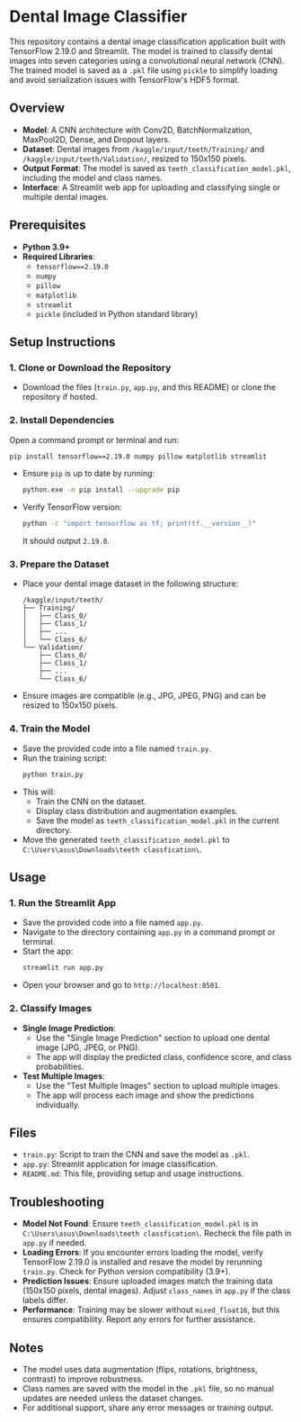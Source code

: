 # Dental Image Classifier

This repository contains a dental image classification application built with TensorFlow 2.19.0 and Streamlit. The model is trained to classify dental images into seven categories using a convolutional neural network (CNN). The trained model is saved as a `.pkl` file using `pickle` to simplify loading and avoid serialization issues with TensorFlow's HDF5 format.

## Overview

- **Model**: A CNN architecture with Conv2D, BatchNormalization, MaxPool2D, Dense, and Dropout layers.
- **Dataset**: Dental images from `/kaggle/input/teeth/Training/` and `/kaggle/input/teeth/Validation/`, resized to 150x150 pixels.
- **Output Format**: The model is saved as `teeth_classification_model.pkl`, including the model and class names.
- **Interface**: A Streamlit web app for uploading and classifying single or multiple dental images.

## Prerequisites

- **Python 3.9+**
- **Required Libraries**:
  - `tensorflow==2.19.0`
  - `numpy`
  - `pillow`
  - `matplotlib`
  - `streamlit`
  - `pickle` (included in Python standard library)

## Setup Instructions

### 1. Clone or Download the Repository
- Download the files (`train.py`, `app.py`, and this README) or clone the repository if hosted.

### 2. Install Dependencies
Open a command prompt or terminal and run:
```bash
pip install tensorflow==2.19.0 numpy pillow matplotlib streamlit
```
- Ensure `pip` is up to date by running:
  ```bash
  python.exe -m pip install --upgrade pip
  ```
- Verify TensorFlow version:
  ```bash
  python -c "import tensorflow as tf; print(tf.__version__)"
  ```
  It should output `2.19.0`.

### 3. Prepare the Dataset
- Place your dental image dataset in the following structure:
  ```
  /kaggle/input/teeth/
  ├── Training/
  │   ├── Class_0/
  │   ├── Class_1/
  │   ├── ...
  │   └── Class_6/
  └── Validation/
      ├── Class_0/
      ├── Class_1/
      ├── ...
      └── Class_6/
  ```
- Ensure images are compatible (e.g., JPG, JPEG, PNG) and can be resized to 150x150 pixels.

### 4. Train the Model
- Save the provided code into a file named `train.py`.
- Run the training script:
  ```bash
  python train.py
  ```
- This will:
  - Train the CNN on the dataset.
  - Display class distribution and augmentation examples.
  - Save the model as `teeth_classification_model.pkl` in the current directory.
- Move the generated `teeth_classification_model.pkl` to `C:\Users\asus\Downloads\teeth classfication\`.

## Usage

### 1. Run the Streamlit App
- Save the provided code into a file named `app.py`.
- Navigate to the directory containing `app.py` in a command prompt or terminal.
- Start the app:
  ```bash
  streamlit run app.py
  ```
- Open your browser and go to `http://localhost:8501`.

### 2. Classify Images
- **Single Image Prediction**:
  - Use the "Single Image Prediction" section to upload one dental image (JPG, JPEG, or PNG).
  - The app will display the predicted class, confidence score, and class probabilities.
- **Test Multiple Images**:
  - Use the "Test Multiple Images" section to upload multiple images.
  - The app will process each image and show the predictions individually.

## Files

- `train.py`: Script to train the CNN and save the model as `.pkl`.
- `app.py`: Streamlit application for image classification.
- `README.md`: This file, providing setup and usage instructions.

## Troubleshooting

- **Model Not Found**: Ensure `teeth_classification_model.pkl` is in `C:\Users\asus\Downloads\teeth classfication\`. Recheck the file path in `app.py` if needed.
- **Loading Errors**: If you encounter errors loading the model, verify TensorFlow 2.19.0 is installed and resave the model by rerunning `train.py`. Check for Python version compatibility (3.9+).
- **Prediction Issues**: Ensure uploaded images match the training data (150x150 pixels, dental images). Adjust `class_names` in `app.py` if the class labels differ.
- **Performance**: Training may be slower without `mixed_float16`, but this ensures compatibility. Report any errors for further assistance.

## Notes
- The model uses data augmentation (flips, rotations, brightness, contrast) to improve robustness.
- Class names are saved with the model in the `.pkl` file, so no manual updates are needed unless the dataset changes.
- For additional support, share any error messages or training output.